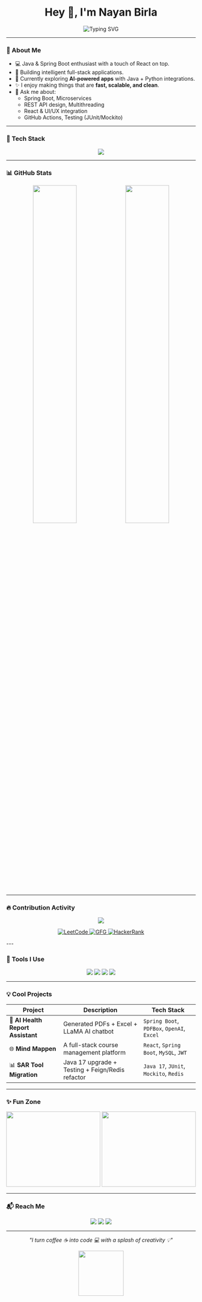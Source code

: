<h1 align="center">Hey 👋, I'm Nayan Birla</h1>

<p align="center">
  <img src="https://readme-typing-svg.herokuapp.com?font=Fira+Code&size=25&pause=1000&center=true&vCenter=true&multiline=true&width=435&lines=Java+Backend+Developer;Spring+Boot+%7C+React+Full+Stack;Loves+clean+code+%F0%9F%92%BB;Open+Source+Contributor+%F0%9F%94%A5" alt="Typing SVG" />
</p>

---

### 🌟 About Me

- 💻 Java & Spring Boot enthusiast with a touch of React on top.
- 🚀 Building intelligent full-stack applications.
- 🤖 Currently exploring **AI-powered apps** with Java + Python integrations.
- ✨ I enjoy making things that are **fast, scalable, and clean**.
- 💬 Ask me about:
  - Spring Boot, Microservices
  - REST API design, Multithreading
  - React & UI/UX integration
  - GitHub Actions, Testing (JUnit/Mockito)

---

### 🚀 Tech Stack

<p align="center">
  <img src="https://skillicons.dev/icons?i=java,spring,hibernate,mysql,postgres,oracle,react,js,html,css,redis,docker,git" />
</p>

---

### 📊 GitHub Stats

<p align="center">
  <img src="https://github-readme-stats.vercel.app/api?username=nayanbirla&show_icons=true&theme=radical&border_radius=20" width="48%" />
  <img src="https://github-readme-streak-stats.herokuapp.com?user=nayanbirla&theme=radical&border_radius=20&date_format=M%20j%5B%2C%20Y%5D" width="48%" />
</p>

---

### 🔥 Contribution Activity

<p align="center">
  <img src="https://github-readme-activity-graph.vercel.app/graph?username=nayanbirla&theme=react-dark&hide_border=true&area=true" />
</p>

<p align="center">
  <a href="https://leetcode.com/u/NAYAN_BIRLA/" target="_blank">
    <img src="https://img.shields.io/badge/LeetCode-FFA116?style=for-the-badge&logo=leetcode&logoColor=black" alt="LeetCode">
  </a>
  <a href="https://www.geeksforgeeks.org/user/nayanbirla9893/" target="_blank">
    <img src="https://img.shields.io/badge/GeeksforGeeks-14B964?style=for-the-badge&logo=geeksforgeeks&logoColor=white" alt="GFG">
  </a>
  <a href="https://www.hackerrank.com/profile/nayanbirla9893" target="_blank">
    <img src="https://img.shields.io/badge/HackerRank-2EC866?style=for-the-badge&logo=hackerrank&logoColor=white" alt="HackerRank">
  </a>
</p>
---

### 🔧 Tools I Use

<p align="center">
  <img src="https://img.shields.io/badge/IDE-IntelliJ IDEA-blue?style=for-the-badge&logo=intellijidea&logoColor=white" />
  <img src="https://img.shields.io/badge/Editor-VSCode-007ACC?style=for-the-badge&logo=visual-studio-code" />
  <img src="https://img.shields.io/badge/Postman-F46D01?style=for-the-badge&logo=postman&logoColor=white" />
  <img src="https://img.shields.io/badge/Terminal-Terminal-2E3440?style=for-the-badge&logo=gnometerminal&logoColor=white" />
</p>

---

### 💡 Cool Projects

| Project | Description | Tech Stack |
|--------|-------------|------------|
| 🏥 **AI Health Report Assistant** | Generated PDFs + Excel + LLaMA AI chatbot | `Spring Boot`, `PDFBox`, `OpenAI`, `Excel` |
| 🌐 **Mind Mappen** | A full-stack course management platform | `React`, `Spring Boot`, `MySQL`, `JWT` |
| 📊 **SAR Tool Migration** | Java 17 upgrade + Testing + Feign/Redis refactor | `Java 17`, `JUnit`, `Mockito`, `Redis` |

---

### ✨ Fun Zone

<p align="center">
  <img src="https://media.giphy.com/media/qgQUggAC3Pfv687qPC/giphy.gif" width="250" height="200">
  <img src="https://media.giphy.com/media/Y4z9olnoVl5QI/giphy.gif" width="250" height="200">
</p>

---

### 📬 Reach Me

<p align="center">
  <a href="mailto:nayanbirla9893@gmail.com"><img src="https://img.shields.io/badge/Gmail-nayanbirla.dev%40gmail.com-red?style=for-the-badge&logo=gmail&logoColor=white"></a>
  <a href="https://www.linkedin.com/in/nayan-birla-4b4b001a1/"><img src="https://img.shields.io/badge/LinkedIn-nayanbirla-blue?style=for-the-badge&logo=linkedin"></a>
  <a href="https://github.com/nayanbirla"><img src="https://img.shields.io/badge/GitHub-nayanbirla-black?style=for-the-badge&logo=github"></a>
</p>

---

<p align="center"><i>"I turn coffee ☕ into code 💻 with a splash of creativity 💡"</i></p>
<p align="center">
  <img src="https://media.giphy.com/media/26tn33aiTi1jkl6H6/giphy.gif" width="120">
</p>
